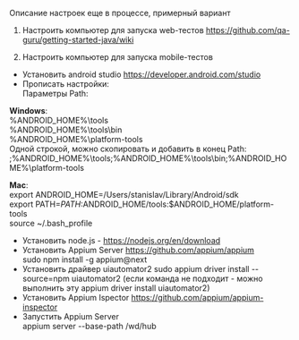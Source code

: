 Описание настроек еще в процессе, примерный вариант
1. Настроить компьютер для запуска web-тестов https://github.com/qa-guru/getting-started-java/wiki

2. Настроить компьютер для запуска mobile-тестов
- Установить android studio https://developer.android.com/studio
- Прописать настройки:<br/>
Параметры Path:<br/>

**Windows**:<br/>
%ANDROID_HOME%\tools<br/>
%ANDROID_HOME%\tools\bin<br/>
%ANDROID_HOME%\platform-tools<br/>
Одной строкой, можно скопировать и добавить в конец Path: ;%ANDROID_HOME%\tools;%ANDROID_HOME%\tools\bin;%ANDROID_HOME%\platform-tools

**Mac**:<br/>
export ANDROID_HOME=/Users/stanislav/Library/Android/sdk<br/>
export PATH=$PATH:$ANDROID_HOME/tools:$ANDROID_HOME/platform-tools<br/>
source ~/.bash_profile

- Установить node.js - https://nodejs.org/en/download
- Установить Appium Server https://github.com/appium/appium<br/>
sudo npm install -g appium@next<br/>
- Установить драйвер uiautomator2
sudo appium driver install --source=npm uiautomator2 (если команда не подходит - можно выполнить эту appium driver install uiautomator2)
- Установить Appium Ispector https://github.com/appium/appium-inspector
- Запустить Appium Server<br/>
appium server --base-path /wd/hub